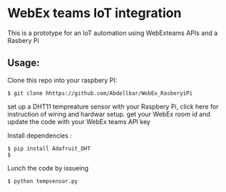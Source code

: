 # WebEx teams IoT integration
This is a prototype for an IoT automation using WebExteams APIs and a Rasbery Pi

## Usage:
Clone this repo into your raspbery PI:
```
$ git clone hhttps://github.com/Abdellbar/WebEx_RasberyiPi
```
set up a DHT11 tempreature sensor with your Raspbery Pi, click here for instruction of wiring and hardwar setup.
get your WebEx room id and update the code with your WebEx teams API key

Install dependencies :
```
$ pip install Adafruit_DHT
$
```

Lunch the code by issueing 
```
$ python tempsensor.py
```
